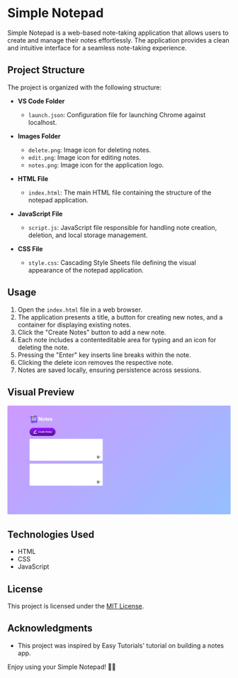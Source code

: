 # Simple Notepad

Simple Notepad is a web-based note-taking application that allows users to create and manage their notes effortlessly. The application provides a clean and intuitive interface for a seamless note-taking experience.

## Project Structure

The project is organized with the following structure:

- **VS Code Folder**
  - `launch.json`: Configuration file for launching Chrome against localhost.

- **Images Folder**
  - `delete.png`: Image icon for deleting notes.
  - `edit.png`: Image icon for editing notes.
  - `notes.png`: Image icon for the application logo.

- **HTML File**
  - `index.html`: The main HTML file containing the structure of the notepad application.

- **JavaScript File**
  - `script.js`: JavaScript file responsible for handling note creation, deletion, and local storage management.

- **CSS File**
  - `style.css`: Cascading Style Sheets file defining the visual appearance of the notepad application.

## Usage

1. Open the `index.html` file in a web browser.
2. The application presents a title, a button for creating new notes, and a container for displaying existing notes.
3. Click the "Create Notes" button to add a new note.
4. Each note includes a contenteditable area for typing and an icon for deleting the note.
5. Pressing the "Enter" key inserts line breaks within the note.
6. Clicking the delete icon removes the respective note.
7. Notes are saved locally, ensuring persistence across sessions.

## Visual Preview

![Simple_Notepad](notes.png)

## Technologies Used

- HTML
- CSS
- JavaScript


## License

This project is licensed under the [MIT License](LICENSE).

## Acknowledgments

- This project was inspired by Easy Tutorials' tutorial on building a notes app.

Enjoy using your Simple Notepad! 📝✨
